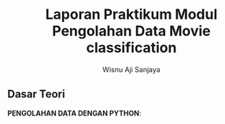 # <h1 align="center">Laporan Praktikum Modul Pengolahan Data Movie classification</h1>
<p align="center">Wisnu Aji Sanjaya</p>

## Dasar Teori

**PENGOLAHAN DATA DENGAN PYTHON**:
